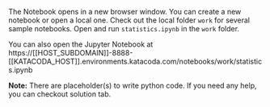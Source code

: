 The Notebook opens in a new browser window. You can create a new notebook or open a local one. Check out the local folder `work` for several sample notebooks. Open and run `statistics.ipynb` in the `work` folder.

You can also open the Jupyter Notebook at https://[[HOST_SUBDOMAIN]]-8888-[[KATACODA_HOST]].environments.katacoda.com/notebooks/work/statistics.ipynb

**Note:**
There are placeholder(s) to write python code. If you need any help, you can checkout solution tab.
